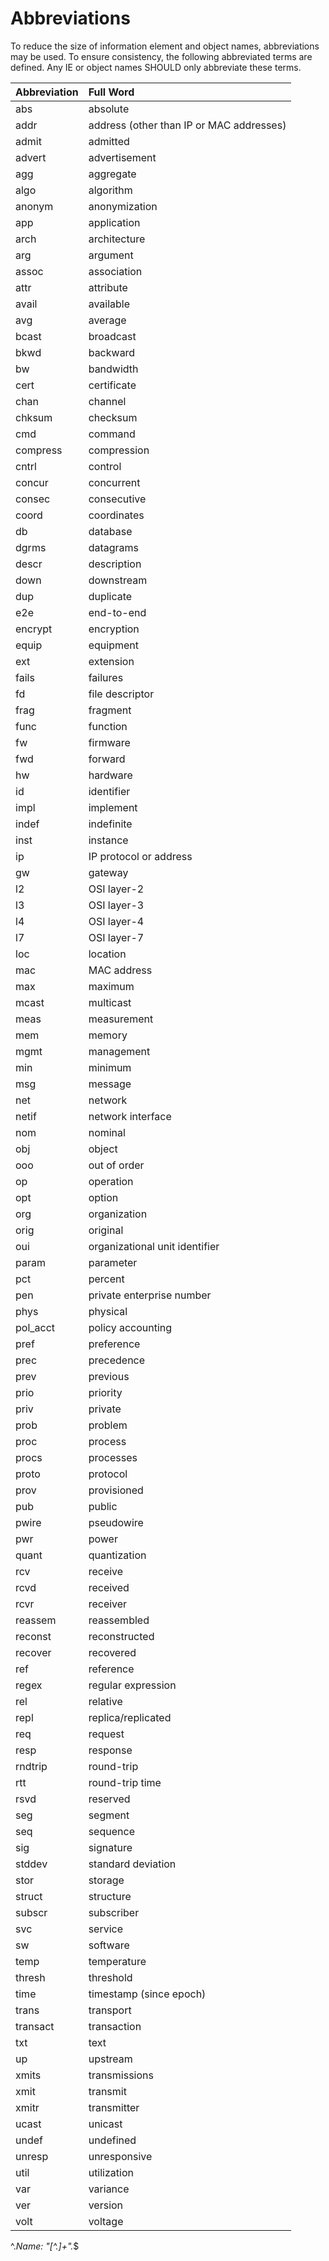 # Abbreviations

To reduce the size of information element and object names, abbreviations may be used. To ensure consistency, the following abbreviated terms are defined. Any IE or object names SHOULD only abbreviate these terms.

Abbreviation | Full Word
:---|:---
abs | absolute
addr | address (other than IP or MAC addresses)
admit | admitted
advert | advertisement
agg | aggregate
algo | algorithm
anonym | anonymization
app | application
arch | architecture
arg | argument
assoc | association
attr | attribute
avail | available
avg | average
bcast | broadcast
bkwd | backward
bw | bandwidth
cert | certificate
chan | channel
chksum | checksum
cmd | command
compress | compression
cntrl | control
concur | concurrent
consec | consecutive
coord | coordinates
db | database
dgrms | datagrams
descr | description
down | downstream
dup | duplicate
e2e | end-to-end
encrypt | encryption
equip | equipment
ext | extension
fails | failures
fd | file descriptor
frag | fragment
func | function
fw | firmware
fwd | forward
hw | hardware
id | identifier
impl | implement
indef | indefinite
inst | instance
ip | IP protocol or address
gw | gateway
l2 | OSI layer-2
l3 | OSI layer-3
l4 | OSI layer-4
l7 | OSI layer-7
loc |location
mac | MAC address
max | maximum
mcast | multicast
meas | measurement
mem | memory
mgmt | management
min | minimum
msg | message
net | network
netif | network interface
nom | nominal
obj | object
ooo | out of order
op | operation
opt | option
org | organization
orig | original
oui | organizational unit identifier
param | parameter
pct | percent
pen | private enterprise number
phys | physical
pol_acct | policy accounting
pref | preference
prec | precedence
prev | previous
prio | priority
priv | private
prob | problem
proc | process
procs | processes
proto | protocol
prov | provisioned
pub | public
pwire | pseudowire
pwr | power
quant | quantization
rcv | receive
rcvd | received
rcvr | receiver
reassem | reassembled
reconst | reconstructed
recover | recovered
ref | reference
regex | regular expression
rel | relative
repl | replica/replicated
req | request
resp | response
rndtrip | round-trip
rtt | round-trip time
rsvd | reserved
seg | segment
seq | sequence
sig | signature
stddev | standard deviation
stor | storage
struct | structure
subscr | subscriber
svc | service
sw | software
temp | temperature
thresh | threshold
time | timestamp (since epoch)
trans | transport
transact | transaction
txt | text
up | upstream
xmits | transmissions
xmit | transmit
xmitr | transmitter
ucast | unicast
undef | undefined
unresp | unresponsive
util | utilization
var | variance
ver | version
volt | voltage

^.*Name: "[^.]+".*$
